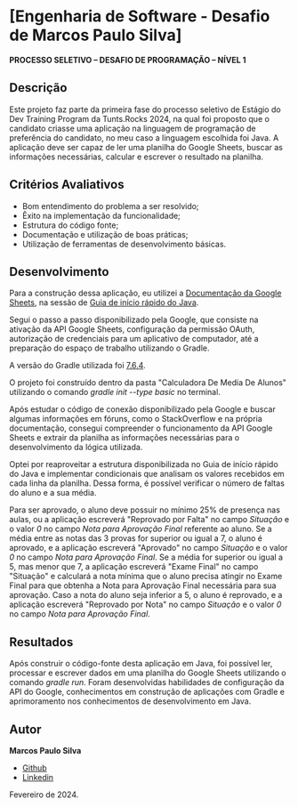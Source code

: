 # [Engenharia de Software - Desafio de Marcos Paulo Silva]

**PROCESSO SELETIVO – DESAFIO DE PROGRAMAÇÃO – NÍVEL 1**

## Descrição

Este projeto faz parte da primeira fase do processo seletivo de Estágio do Dev Training Program da Tunts.Rocks 2024,
na qual foi proposto que o candidato criasse uma aplicação na linguagem de programação de preferência do candidato,
no meu caso a linguagem escolhida foi Java. A aplicação deve ser capaz de ler uma planilha do Google Sheets,
buscar as informações necessárias, calcular e escrever o resultado na planilha.

## Critérios Avaliativos

- Bom entendimento do problema a ser resolvido;
- Êxito na implementação da funcionalidade;
- Estrutura do código fonte;
- Documentação e utilização de boas práticas;
- Utilização de ferramentas de desenvolvimento básicas.

## Desenvolvimento

Para a construção dessa aplicação, eu utilizei a [Documentação da Google Sheets](https://developers.google.com/sheets/api/guides/concepts?hl=pt-br),
na sessão de [Guia de início rápido do Java](https://developers.google.com/sheets/api/quickstart/java?hl=pt-br).

Segui o passo a passo disponibilizado pela Google, que consiste na ativação da API Google Sheets, configuração da permissão
OAuth, autorização de credenciais para um aplicativo de computador, até a preparação do espaço de trabalho utilizando o
Gradle.

A versão do Gradle utilizada foi [7.6.4](https://gradle.org/releases/).

O projeto foi construído dentro da pasta "Calculadora De Media De Alunos" utilizando o comando _gradle init --type basic_
no terminal.

Após estudar o código de conexão disponibilizado pela Google e buscar algumas informações em fóruns, como o StackOverflow
e na própria documentação, consegui compreender o funcionamento da API Google Sheets e extrair da planilha as informações
necessárias para o desenvolvimento da lógica utilizada.

Optei por reaproveitar a estrutura disponibilizada no Guia de início rápido do Java e implementar condicionais que analisam
os valores recebidos em cada linha da planilha. Dessa forma, é possível verificar o número de faltas do aluno e a sua média.

Para ser aprovado, o aluno deve possuir no mínimo 25% de presença nas aulas, ou a aplicação escreverá "Reprovado por Falta" no campo _Situação_
e o valor _0_ no campo _Nota para Aprovação Final_ referente ao aluno. Se a média entre as notas das 3 provas for superior ou igual a 7,
o aluno é aprovado, e a aplicação escreverá "Aprovado" no campo _Situação_ e o valor _0_ no campo _Nota para Aprovação Final_. Se a média for superior ou igual a 5,
mas menor que 7, a aplicação escreverá "Exame Final" no campo "Situação" e calculará a nota mínima que o aluno precisa
atingir no Exame Final para que obtenha a Nota para Aprovação Final necessária para sua aprovação. Caso a nota do aluno
seja inferior a 5, o aluno é reprovado, e a aplicação escreverá "Reprovado por Nota" no campo _Situação_ e o valor _0_
no campo _Nota para Aprovação Final_.

## Resultados

Após construir o código-fonte desta aplicação em Java, foi possível ler, processar e escrever dados em uma planilha
do Google Sheets utilizando o comando _gradle run_. Foram desenvolvidas habilidades de configuração da API do Google,
conhecimentos em construção de aplicações com Gradle e aprimoramento nos conhecimentos de desenvolvimento em Java.

## Autor

**Marcos Paulo Silva**
- [Github](https://www.github.com/souomarcos)
- [Linkedin](https://www.github.com/souomarcos)

Fevereiro de 2024.